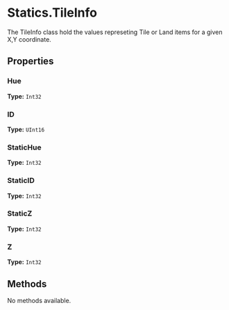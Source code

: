 # Statics.TileInfo

The TileInfo class hold the values represeting Tile or Land items for a given X,Y coordinate.

## Properties

### Hue

**Type:** `Int32`

### ID

**Type:** `UInt16`

### StaticHue

**Type:** `Int32`

### StaticID

**Type:** `Int32`

### StaticZ

**Type:** `Int32`

### Z

**Type:** `Int32`

## Methods

No methods available.

